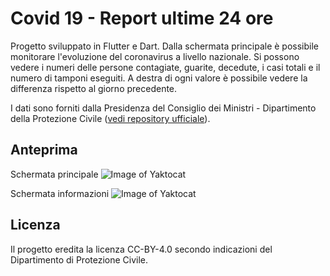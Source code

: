 # Covid 19 - Report ultime 24 ore

Progetto sviluppato in Flutter e Dart. 
Dalla schermata principale è possibile monitorare l'evoluzione del coronavirus a livello nazionale. Si possono vedere i numeri delle persone contagiate, guarite, decedute, i casi totali e il numero di tamponi eseguiti.
A destra di ogni valore è possibile vedere la differenza rispetto al giorno precedente.

I dati sono forniti dalla Presidenza del Consiglio dei Ministri - Dipartimento della Protezione Civile ([vedi repository ufficiale](https://github.com/pcm-dpc/COVID-19)).

## Anteprima

Schermata principale
![Image of Yaktocat](https://octodex.github.com/images/yaktocat.png)

Schermata informazioni
![Image of Yaktocat](https://octodex.github.com/images/yaktocat.png)


## Licenza

Il progetto eredita la licenza CC-BY-4.0 secondo indicazioni del Dipartimento di Protezione Civile. 
